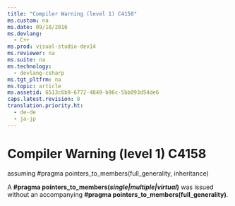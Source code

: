 ```yaml
---
title: "Compiler Warning (level 1) C4158"
ms.custom: na
ms.date: 09/18/2016
ms.devlang: 
  - C++
ms.prod: visual-studio-dev14
ms.reviewer: na
ms.suite: na
ms.technology: 
  - devlang-csharp
ms.tgt_pltfrm: na
ms.topic: article
ms.assetid: 6513c6b9-6772-4849-b96c-5bb093d54de6
caps.latest.revision: 8
translation.priority.ht: 
  - de-de
  - ja-jp
---
```

# Compiler Warning (level 1) C4158
assuming #pragma pointers_to_members(full_generality, inheritance)  
  
 A **#pragma pointers_to_members(***single&#124;multiple&#124;virtual***)** was issued without an accompanying **#pragma pointers_to_members(full_generality)**.